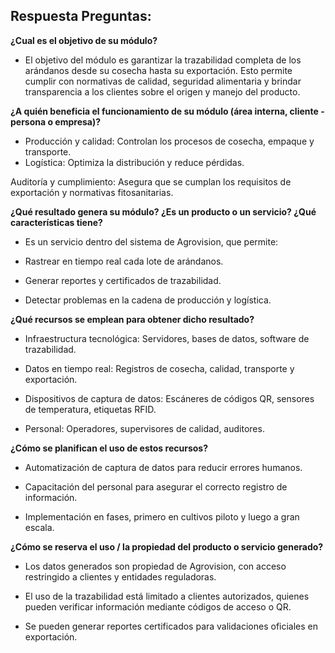 ## Respuesta Preguntas:


**¿Cual es el objetivo de su módulo?**

- El objetivo del módulo es garantizar la trazabilidad completa de los arándanos desde su cosecha hasta su exportación. Esto permite cumplir con normativas de calidad, seguridad alimentaria y brindar transparencia a los clientes sobre el origen y manejo del producto.

**¿A quién beneficia el funcionamiento de su módulo (área interna, cliente - persona o empresa)?**

- Producción y calidad: Controlan los procesos de cosecha, empaque y transporte.
- Logística: Optimiza la distribución y reduce pérdidas.

Auditoría y cumplimiento: Asegura que se cumplan los requisitos de exportación y normativas fitosanitarias.

**¿Qué resultado genera su módulo? ¿Es un producto o un servicio? ¿Qué características tiene?**

 - Es un servicio dentro del sistema de Agrovision, que permite:

- Rastrear en tiempo real cada lote de arándanos.

- Generar reportes y certificados de trazabilidad.

- Detectar problemas en la cadena de producción y logística.

**¿Qué recursos se emplean para obtener dicho resultado?**

- Infraestructura tecnológica: Servidores, bases de datos, software de trazabilidad.

- Datos en tiempo real: Registros de cosecha, calidad, transporte y exportación.

- Dispositivos de captura de datos: Escáneres de códigos QR, sensores de temperatura, etiquetas RFID.

- Personal: Operadores, supervisores de calidad, auditores.


**¿Cómo se planifican el uso de estos recursos?**

- Automatización de captura de datos para reducir errores humanos.

- Capacitación del personal para asegurar el correcto registro de información.

- Implementación en fases, primero en cultivos piloto y luego a gran escala.


**¿Cómo se reserva el uso / la propiedad del producto o servicio generado?**

- Los datos generados son propiedad de Agrovision, con acceso restringido a clientes y entidades reguladoras.

- El uso de la trazabilidad está limitado a clientes autorizados, quienes pueden verificar información mediante códigos de acceso o QR.

- Se pueden generar reportes certificados para validaciones oficiales en exportación.

